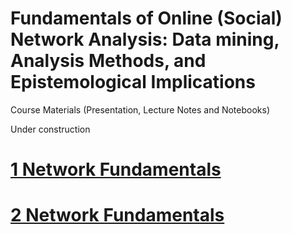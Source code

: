 # Fundamentals of Online (Social) Network Analysis: **Data mining, Analysis Methods, and Epistemological Implications**

Course Materials (Presentation, Lecture Notes and Notebooks)

Under construction

# [1 Network Fundamentals](https://flxvctr.github.io/Fundamentals-of-Online-Social-Network-Analysis/1_Network_Fundamentals)

# [2 Network Fundamentals](https://flxvctr.github.io/Fundamentals-of-Online-Social-Network-Analysis/2_Online_Media_Network_Fundamentals)
